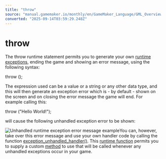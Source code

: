 ```yaml
---
title: "throw"
source: "manual.gamemaker.io/monthly/en/GameMaker_Language/GML_Overview/Language_Features/throw.htm"
converted: "2025-09-14T03:59:29.248Z"
---
```


# throw

The throw runtime statement permits you to generate your own [runtime exceptions](../../../Additional_Information/Errors/Runner_Errors.md), ending the game and showing an error message, using the following syntax:

throw (<expression>);

The expression used can be a value or a string or any other data type, and this will then generate an exception error which is - by default - shown on the screen and on closing the error message the game will end. For example calling this:

throw ("Hello World!");

will cause the following unhandled exception error to be shown:

![Unhandled runtime exception error message example](../../../assets/Images/Scripting_Reference/GML/Overview/ThrowUnhandledMessage.png)You can, however, take over this error message and use your own handler code by calling the function [exception\_unhandled\_handler()](../../GML_Reference/Debugging/exception_unhandled_handler.md). This [runtime function](../Runtime_Functions.md) permits you to supply a custom [method](../Method_Variables.md) to use that will be called whenever any unhandled exceptions occur in your game.